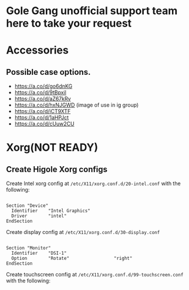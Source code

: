# Gole Gang unofficial support team here to take your request

# Accessories
## Possible case options.
- https://a.co/d/go6dnKG
- https://a.co/d/9tBpxil
- https://a.co/d/aZ67kRv
- https://a.co/d/hxNJGWD (image of use in ig group)
- https://a.co/d/iCT9XTF
- https://a.co/d/1aHPJct
- https://a.co/d/cUuw2CU



# Xorg(NOT READY)
## Create Higole Xorg configs

Create Intel xorg config at `/etc/X11/xorg.conf.d/20-intel.conf` with the following:
```

Section "Device"
  Identifier    "Intel Graphics"
  Driver        "intel"
EndSection
```

Create display config at `/etc/X11/xorg.conf.d/30-display.conf`
```

Section "Monitor"
  Identifier    "DSI-1"
  Option        "Rotate"                 "right"
EndSection
```

Create touchscreen config at `/etc/X11/xorg.conf.d/99-touchscreen.conf` with the following:
